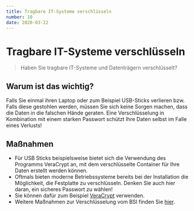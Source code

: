 ```yaml
---
title: Tragbare IT-Systeme verschlüsseln
number: 10
date: 2020-03-22
---
```


# Tragbare IT-Systeme verschlüsseln

> Haben Sie tragbare IT-Systeme und Datenträgern verschlüsselt?

## Warum ist das wichtig? 
Falls Sie einmal ihren Laptop oder zum Beispiel USB-Sticks verlieren bzw. Falls diese gestohlen werden, müssen Sie sich keine Sorgen machen, dass die Daten in die falschen Hände geraten. Eine Verschlüsselung in Kombination mit einem starken Passwort schützt Ihre Daten selbst im Falle eines Verlusts!

## Maßnahmen
* Für USB Sticks beispielsweise bietet sich die Verwendung des Programms VeraCrypt an, mit dem verschlüsselte Container für Ihre Daten erstellt werden können. 
* Oftmals bieten moderne Betriebssysteme bereits bei der Installation die Möglichkeit, die Festplatte zu verschlüsseln. Denken Sie auch hier daran, ein sicheres Passwort zu wählen!
* Sie können dafür zum Beispiel
[VeraCrypt](https://www.heise.de/download/product/veracrypt-95747) verwenden.
* Weitere Maßnahmen zur Verschlüsselung vom BSI finden Sie <a href="https://www.bsi-fuer-buerger.de/BSIFB/DE/Empfehlungen/Verschluesselung/Verschluesselung_node.html" target="_blank">hier</a>.

